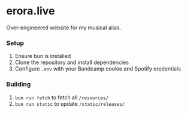 # erora.live
Over-engineered website for my musical alias.

### Setup
1. Ensure bun is installed
2. Clone the repository and install dependencies
3. Configure `.env` with your Bandcamp cookie and Spotify credentials

### Building
1. `bun run fetch` to fetch all `/resources/`
2. `bun run static` to update `/static/releases/`
